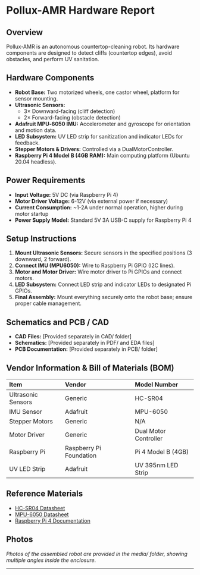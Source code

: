 # Pollux-AMR Hardware Report

## Overview
Pollux-AMR is an autonomous countertop-cleaning robot. Its hardware components are designed to detect cliffs (countertop edges), avoid obstacles, and perform UV sanitation.

## Hardware Components
- **Robot Base:** Two motorized wheels, one castor wheel, platform for sensor mounting.
- **Ultrasonic Sensors:** 
  - 3× Downward-facing (cliff detection)
  - 2× Forward-facing (obstacle detection)
- **Adafruit MPU‑6050 IMU:** Accelerometer and gyroscope for orientation and motion data.
- **LED Subsystem:** UV LED strip for sanitization and indicator LEDs for feedback.
- **Stepper Motors & Drivers:** Controlled via a DualMotorController.
- **Raspberry Pi 4 Model B (4GB RAM):** Main computing platform (Ubuntu 20.04 headless).

## Power Requirements
- **Input Voltage:** 5V DC (via Raspberry Pi 4)
- **Motor Driver Voltage:** 6-12V (via external power if necessary)
- **Current Consumption:** ~1-2A under normal operation, higher during motor startup
- **Power Supply Model:** Standard 5V 3A USB-C supply for Raspberry Pi 4

## Setup Instructions
1. **Mount Ultrasonic Sensors:** Secure sensors in the specified positions (3 downward, 2 forward).
2. **Connect IMU (MPU6050):** Wire to Raspberry Pi GPIO (I2C lines).
3. **Motor and Motor Driver:** Wire motor driver to Pi GPIOs and connect motors.
4. **LED Subsystem:** Connect LED strip and indicator LEDs to designated Pi GPIOs.
5. **Final Assembly:** Mount everything securely onto the robot base; ensure proper cable management.

## Schematics and PCB / CAD
- **CAD Files:** [Provided separately in CAD/ folder]
- **Schematics:** [Provided separately in PDF/ and EDA files]
- **PCB Documentation:** [Provided separately in PCB/ folder]

## Vendor Information & Bill of Materials (BOM)
| Item | Vendor | Model Number |
|:----|:------|:------------|
| Ultrasonic Sensors | Generic | HC-SR04 |
| IMU Sensor | Adafruit | MPU-6050 |
| Stepper Motors | Generic | N/A |
| Motor Driver | Generic | Dual Motor Controller |
| Raspberry Pi | Raspberry Pi Foundation | Pi 4 Model B (4GB) |
| UV LED Strip | Adafruit | UV 395nm LED Strip |

## Reference Materials
- [HC-SR04 Datasheet](https://cdn.sparkfun.com/datasheets/Sensors/Proximity/HCSR04.pdf)
- [MPU-6050 Datasheet](https://invensense.tdk.com/wp-content/uploads/2015/02/MPU-6000-Datasheet1.pdf)
- [Raspberry Pi 4 Documentation](https://www.raspberrypi.org/documentation/)

## Photos
_Photos of the assembled robot are provided in the media/ folder, showing multiple angles inside the enclosure._

---